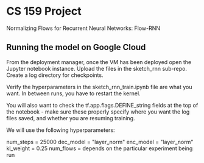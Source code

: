 # CS 159 Project
Normalizing Flows for Recurrent Neural Networks: Flow-RNN


## Running the model on Google Cloud 

From the deployment manager, once the VM has been deployed open the Jupyter notebook instance. Upload the files in the sketch_rnn sub-repo. Create a log directory for checkpoints. 

Verify the hyperparameters in the sketch_rnn_train.ipynb file are what you want. In between runs, you have to restart the kernel. 

You will also want to check the tf.app.flags.DEFINE_string fields at the top of the notebook - make sure these properly specify where you want the log files saved, and whether you are resuming training. 

We will use the following hyperparameters:

  num_steps = 25000
  dec_model = "layer_norm"
  enc_model = "layer_norm"
  kl_weight = 0.25
  num_flows = depends on the particular experiment being run
  
  
